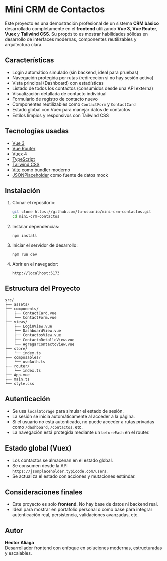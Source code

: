 # Mini CRM de Contactos

Este proyecto es una demostración profesional de un sistema **CRM básico** desarrollado completamente en el **frontend** utilizando **Vue 3**, **Vue Router**, **Vuex** y **Tailwind CSS**. Su propósito es mostrar habilidades sólidas en desarrollo de interfaces modernas, componentes reutilizables y arquitectura clara.

## Características

- Login automático simulado (sin backend, ideal para pruebas)
- Navegación protegida por rutas (redirección si no hay sesión activa)
- Vista principal (Dashboard) con estadísticas
- Listado de todos los contactos (consumidos desde una API externa)
- Visualización detallada de contacto individual
- Formulario de registro de contacto nuevo
- Componentes reutilizables como `ContactForm` y `ContactCard`
- Estado global con Vuex para manejar datos de contactos
- Estilos limpios y responsivos con Tailwind CSS

## Tecnologías usadas

- [Vue 3](https://vuejs.org/)
- [Vue Router](https://router.vuejs.org/)
- [Vuex 4](https://vuex.vuejs.org/)
- [TypeScript](https://www.typescriptlang.org/)
- [Tailwind CSS](https://tailwindcss.com/)
- [Vite](https://vitejs.dev/) como bundler moderno
- [JSONPlaceholder](https://jsonplaceholder.typicode.com/users) como fuente de datos mock

## Instalación

1. Clonar el repositorio:
   ```bash
   git clone https://github.com/tu-usuario/mini-crm-contactos.git
   cd mini-crm-contactos
   ```

2. Instalar dependencias:
   ```bash
   npm install
   ```

3. Iniciar el servidor de desarrollo:
   ```bash
   npm run dev
   ```

4. Abrir en el navegador:
   ```
   http://localhost:5173
   ```

## Estructura del Proyecto

```
src/
├── assets/
├── components/
│   ├── ContactCard.vue
│   └── ContactForm.vue
├── views/
│   ├── LoginView.vue
│   ├── DashboardView.vue
│   ├── ContactosView.vue
│   ├── ContactoDetalleView.vue
│   └── AgregarContactoView.vue
├── store/
│   └── index.ts
├── composables/
│   └── useAuth.ts
├── router/
│   └── index.ts
├── App.vue
├── main.ts
└── style.css
```

## Autenticación

- Se usa `localStorage` para simular el estado de sesión.
- La sesión se inicia automáticamente al acceder a la página.
- Si el usuario no está autenticado, no puede acceder a rutas privadas como `/dashboard`, `/contactos`, etc.
- La navegación está protegida mediante un `beforeEach` en el router.

## Estado global (Vuex)

- Los contactos se almacenan en el estado global.
- Se consumen desde la API `https://jsonplaceholder.typicode.com/users`.
- Se actualiza el estado con acciones y mutaciones estándar.

## Consideraciones finales

- Este proyecto es solo **frontend**. No hay base de datos ni backend real.
- Ideal para mostrar en portafolio personal o como base para integrar autenticación real, persistencia, validaciones avanzadas, etc.

## Autor

**Hector Aliaga**  
Desarrollador frontend con enfoque en soluciones modernas, estructuradas y escalables.
